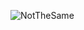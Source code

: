 ![NotTheSame](https://github.com/error-inside/error-inside/assets/149432422/44e8b332-de7c-4088-b802-6997d8fba665)
